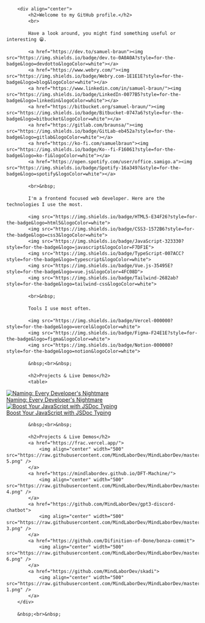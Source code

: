 
		<div align="center">
			<h2>Welcome to my GitHub profile.</h2>
			<br>
		
			Have a look around, you might find something useful or interesting 😁.
			
			<a href="https://dev.to/samuel-braun"><img src="https://img.shields.io/badge/dev.to-0A0A0A?style=for-the-badge&logo=devdotto&logoColor=white"></a>
			<a href="https://www.webry.com/"><img src="https://img.shields.io/badge/Webry.com-1E1E1E?style=for-the-badge&logo=blog&logoColor=white"></a>
			<a href="https://www.linkedin.com/in/samuel-braun/"><img src="https://img.shields.io/badge/LinkedIn-0077B5?style=for-the-badge&logo=linkedin&logoColor=white"></a>
			<a href="https://bitbucket.org/samuel-braun/"><img src="https://img.shields.io/badge/Bitbucket-0747a6?style=for-the-badge&logo=bitbucket&logoColor=white"></a>
			<a href="https://gitlab.com/braunsa/"><img src="https://img.shields.io/badge/GitLab-eb452a?style=for-the-badge&logo=gitlab&logoColor=white"></a>
			<a href="https://ko-fi.com/samuelbraun"><img src="https://img.shields.io/badge/Ko--fi-F16061?style=for-the-badge&logo=ko-fi&logoColor=white"></a>
			<a href="https://open.spotify.com/user/office.samigo.a"><img src="https://img.shields.io/badge/Spotify-16a349?&style=for-the-badge&logo=spotify&logoColor=white"></a>
			
			<br>&nbsp;
			
			I'm a frontend focused web developer. Here are the technologies I use the most.

			<img src="https://img.shields.io/badge/HTML5-E34F26?style=for-the-badge&logo=html5&logoColor=white">
			<img src="https://img.shields.io/badge/CSS3-1572B6?style=for-the-badge&logo=css3&logoColor=white">
			<img src="https://img.shields.io/badge/JavaScript-323330?style=for-the-badge&logo=javascript&logoColor=F7DF1E">
			<img src="https://img.shields.io/badge/TypeScript-007ACC?style=for-the-badge&logo=typescript&logoColor=white">
			<img src="https://img.shields.io/badge/Vue.js-35495E?style=for-the-badge&logo=vue.js&logoColor=4FC08D">
			<img src="https://img.shields.io/badge/Tailwind-2682ab?style=for-the-badge&logo=tailwind-css&logoColor=white">
			
			<br>&nbsp;
			
			Tools I use most often.
			
			<img src="https://img.shields.io/badge/Vercel-000000?style=for-the-badge&logo=vercel&logoColor=white">
			<img src="https://img.shields.io/badge/Figma-F24E1E?style=for-the-badge&logo=figma&logoColor=white">
			<img src="https://img.shields.io/badge/Notion-000000?style=for-the-badge&logo=notion&logoColor=white">

			&nbsp;<br>&nbsp;
			
			<h2>Projects & Live Demos</h2>
			<table>
<tr>
<td align="center" width="50%"><a href="https://dev.to/samuel-braun/naming-every-developers-nightmare-3ge8"><img src="https://res.cloudinary.com/practicaldev/image/fetch/s--9FbsmKl9--/c_imagga_scale,f_auto,fl_progressive,h_420,q_auto,w_1000/https://dev-to-uploads.s3.amazonaws.com/uploads/articles/zh7jrbp60rcgo5l6u3ok.jpg" alt="Naming: Every Developer's Nightmare" style="max-width:100%;"><br>Naming: Every Developer's Nightmare</a></td>
<td align="center" width="50%"><a href="https://dev.to/samuel-braun/boost-your-javascript-with-jsdoc-typing-3hb3"><img src="https://res.cloudinary.com/practicaldev/image/fetch/s--qacPqPmQ--/c_imagga_scale,f_auto,fl_progressive,h_420,q_auto,w_1000/https://dev-to-uploads.s3.amazonaws.com/uploads/articles/7asfrwpndkv5yjpz6f8q.jpg" alt="Boost Your JavaScript with JSDoc Typing" style="max-width:100%;"><br>Boost Your JavaScript with JSDoc Typing</a></td>
</tr>
</table>

			
			&nbsp;<br>&nbsp;

			<h2>Projects & Live Demos</h2>
			<a href="https://frac.vercel.app/">
				<img align="center" width="500" src="https://raw.githubusercontent.com/MindLaborDev/MindLaborDev/master/preview/Group 5.png" />
			</a>
			<a href="https://mindlabordev.github.io/DFT-Machine/">
				<img align="center" width="500" src="https://raw.githubusercontent.com/MindLaborDev/MindLaborDev/master/preview/Group 4.png" />
			</a>
			<a href="https://github.com/MindLaborDev/gpt3-discord-chatbot">
				<img align="center" width="500" src="https://raw.githubusercontent.com/MindLaborDev/MindLaborDev/master/preview/Group 3.png" />
			</a>
			<a href="https://github.com/Difinition-of-Done/bonza-commit">
				<img align="center" width="500" src="https://raw.githubusercontent.com/MindLaborDev/MindLaborDev/master/preview/Group 6.png" />
			</a>
			<a href="https://github.com/MindLaborDev/skadi">
				<img align="center" width="500" src="https://raw.githubusercontent.com/MindLaborDev/MindLaborDev/master/preview/Group 1.png" />
			</a>
		</div>

		&nbsp;<br>&nbsp;
	